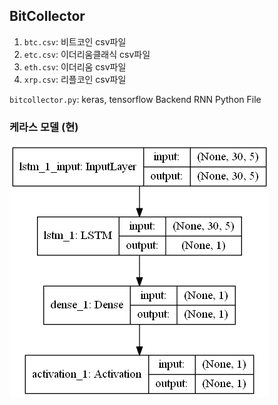 ## BitCollector 

1. `btc.csv`: 비트코인 csv파일
2. `etc.csv`: 이더리움클래식 csv파일
3. `eth.csv`: 이더리움 csv파일
4. `xrp.csv`: 리플코인 csv파일


`bitcollector.py`: keras, tensorflow Backend RNN Python File

### 케라스 모델 (현)

![screensh](bitcollector.py.png)